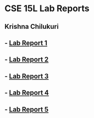 # **CSE 15L Lab Reports**

## Krishna Chilukuri

## - [Lab Report 1](lab-report-1-week-2.md)
## - [Lab Report 2](lab-report-2-week-4.md)
## - [Lab Report 3](lab-report-3-week-6.md)
## - [Lab Report 4](lab-report-4-week-8.md)
## - [Lab Report 5](lab-report-5-week-10.md)
